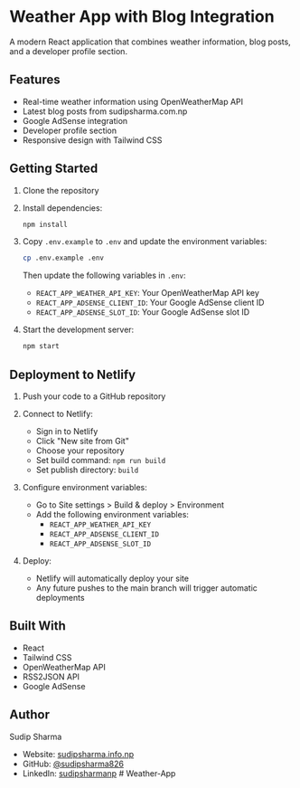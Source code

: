 # Weather App with Blog Integration

A modern React application that combines weather information, blog posts, and a developer profile section.

## Features

- Real-time weather information using OpenWeatherMap API
- Latest blog posts from sudipsharma.com.np
- Google AdSense integration
- Developer profile section
- Responsive design with Tailwind CSS

## Getting Started

1. Clone the repository
2. Install dependencies:
   ```bash
   npm install
   ```
3. Copy `.env.example` to `.env` and update the environment variables:
   ```bash
   cp .env.example .env
   ```
   Then update the following variables in `.env`:
   - `REACT_APP_WEATHER_API_KEY`: Your OpenWeatherMap API key
   - `REACT_APP_ADSENSE_CLIENT_ID`: Your Google AdSense client ID
   - `REACT_APP_ADSENSE_SLOT_ID`: Your Google AdSense slot ID

4. Start the development server:
   ```bash
   npm start
   ```

## Deployment to Netlify

1. Push your code to a GitHub repository

2. Connect to Netlify:
   - Sign in to Netlify
   - Click "New site from Git"
   - Choose your repository
   - Set build command: `npm run build`
   - Set publish directory: `build`

3. Configure environment variables:
   - Go to Site settings > Build & deploy > Environment
   - Add the following environment variables:
     - `REACT_APP_WEATHER_API_KEY`
     - `REACT_APP_ADSENSE_CLIENT_ID`
     - `REACT_APP_ADSENSE_SLOT_ID`

4. Deploy:
   - Netlify will automatically deploy your site
   - Any future pushes to the main branch will trigger automatic deployments

## Built With

- React
- Tailwind CSS
- OpenWeatherMap API
- RSS2JSON API
- Google AdSense

## Author

Sudip Sharma
- Website: [sudipsharma.info.np](https://sudipsharma.info.np)
- GitHub: [@sudipsharma826](https://github.com/sudipsharma826)
- LinkedIn: [sudipsharmanp](https://www.linkedin.com/in/sudipsharmanp)
#   W e a t h e r - A p p  
 